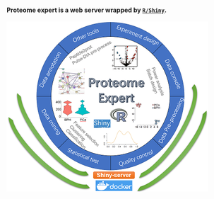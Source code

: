 ####  Proteome expert is a web server wrapped by [`R/Shiny`]('http://shiny.rstudio.com/').

![image.png](home.png)


